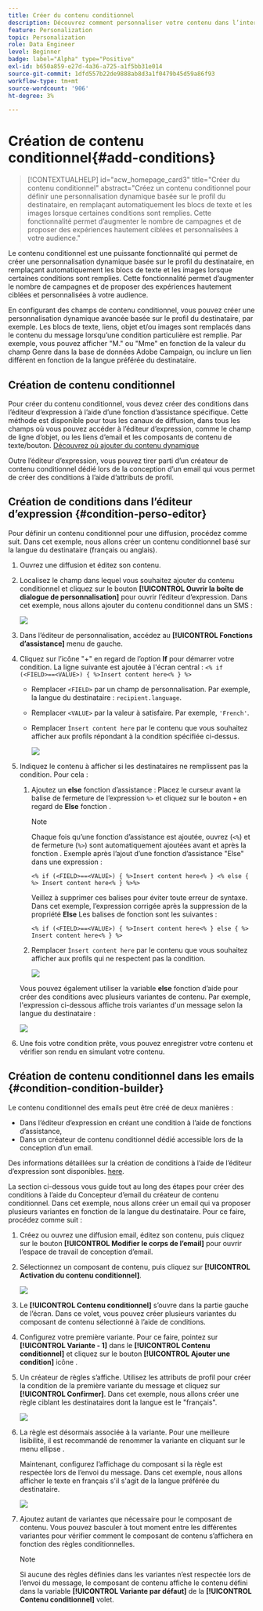 ```yaml
---
title: Créer du contenu conditionnel
description: Découvrez comment personnaliser votre contenu dans l’interface utilisateur web d’Adobe Campaign.
feature: Personalization
topic: Personalization
role: Data Engineer
level: Beginner
badge: label="Alpha" type="Positive"
exl-id: b650a859-e27d-4a36-a725-a1f5bb31e014
source-git-commit: 1dfd557b22de9888ab8d3a1f0479b45d59a86f93
workflow-type: tm+mt
source-wordcount: '906'
ht-degree: 3%

---
```


# Création de contenu conditionnel{#add-conditions}

>[!CONTEXTUALHELP]
>id="acw_homepage_card3"
>title="Créer du contenu conditionnel"
>abstract="Créez un contenu conditionnel pour définir une personnalisation dynamique basée sur le profil du destinataire, en remplaçant automatiquement les blocs de texte et les images lorsque certaines conditions sont remplies. Cette fonctionnalité permet d’augmenter le nombre de campagnes et de proposer des expériences hautement ciblées et personnalisées à votre audience."

Le contenu conditionnel est une puissante fonctionnalité qui permet de créer une personnalisation dynamique basée sur le profil du destinataire, en remplaçant automatiquement les blocs de texte et les images lorsque certaines conditions sont remplies. Cette fonctionnalité permet d’augmenter le nombre de campagnes et de proposer des expériences hautement ciblées et personnalisées à votre audience.

En configurant des champs de contenu conditionnel, vous pouvez créer une personnalisation dynamique avancée basée sur le profil du destinataire, par exemple. Les blocs de texte, liens, objet et/ou images sont remplacés dans le contenu du message lorsqu’une condition particulière est remplie. Par exemple, vous pouvez afficher &quot;M.&quot; ou &quot;Mme&quot; en fonction de la valeur du champ Genre dans la base de données Adobe Campaign, ou inclure un lien différent en fonction de la langue préférée du destinataire.

## Création de contenu conditionnel

Pour créer du contenu conditionnel, vous devez créer des conditions dans l’éditeur d’expression à l’aide d’une fonction d’assistance spécifique. Cette méthode est disponible pour tous les canaux de diffusion, dans tous les champs où vous pouvez accéder à l’éditeur d’expression, comme le champ de ligne d’objet, ou les liens d’email et les composants de contenu de texte/bouton. [Découvrez où ajouter du contenu dynamique](gs-personalization.md/#access)

Outre l’éditeur d’expression, vous pouvez tirer parti d’un créateur de contenu conditionnel dédié lors de la conception d’un email qui vous permet de créer des conditions à l’aide d’attributs de profil.

## Création de conditions dans l’éditeur d’expression {#condition-perso-editor}

Pour définir un contenu conditionnel pour une diffusion, procédez comme suit. Dans cet exemple, nous allons créer un contenu conditionnel basé sur la langue du destinataire (français ou anglais).

1. Ouvrez une diffusion et éditez son contenu.

1. Localisez le champ dans lequel vous souhaitez ajouter du contenu conditionnel et cliquez sur le bouton **[!UICONTROL Ouvrir la boîte de dialogue de personnalisation]** pour ouvrir l’éditeur d’expression. Dans cet exemple, nous allons ajouter du contenu conditionnel dans un SMS :

   ![](assets/open-perso-editor-sms.png)

1. Dans l’éditeur de personnalisation, accédez au **[!UICONTROL Fonctions d’assistance]** menu de gauche.

1. Cliquez sur l’icône &quot;+&quot; en regard de l’option **If** pour démarrer votre condition. La ligne suivante est ajoutée à l&#39;écran central :
   `<% if (<FIELD>==<VALUE>) { %>Insert content here<% } %>`

   * Remplacer `<FIELD>` par un champ de personnalisation. Par exemple, la langue du destinataire : `recipient.language`.
   * Remplacer `<VALUE>` par la valeur à satisfaire. Par exemple, `'French'`.
   * Remplacer `Ìnsert content here` par le contenu que vous souhaitez afficher aux profils répondant à la condition spécifiée ci-dessus.

     ![](assets/condition-sample1.png)

1. Indiquez le contenu à afficher si les destinataires ne remplissent pas la condition. Pour cela :

   1. Ajoutez un **else** fonction d’assistance : Placez le curseur avant la balise de fermeture de l’expression `%>` et cliquez sur le bouton `+` en regard de **Else** fonction .

      >[!NOTE]
      >
      >Chaque fois qu’une fonction d’assistance est ajoutée, ouvrez (`<%`) et de fermeture (`%>`) sont automatiquement ajoutées avant et après la fonction . Exemple après l’ajout d’une fonction d’assistance &quot;Else&quot; dans une expression :
      >
      >`<% if (<FIELD>==<VALUE>) { %>Insert content here<% } <% else { %> Insert content here<% } %>%>`
      >
      >Veillez à supprimer ces balises pour éviter toute erreur de syntaxe. Dans cet exemple, l’expression corrigée après la suppression de la propriété **Else** Les balises de fonction sont les suivantes :
      >
      >`<% if (<FIELD>==<VALUE>) { %>Insert content here<% } else { %> Insert content here<% } %>`

   1. Remplacer `Ìnsert content here` par le contenu que vous souhaitez afficher aux profils qui ne respectent pas la condition.

      ![](assets/condition-sample2.png)

   Vous pouvez également utiliser la variable **else** fonction d’aide pour créer des conditions avec plusieurs variantes de contenu. Par exemple, l&#39;expression ci-dessous affiche trois variantes d&#39;un message selon la langue du destinataire :

   ![](assets/condition-sample3.png)

1. Une fois votre condition prête, vous pouvez enregistrer votre contenu et vérifier son rendu en simulant votre contenu.

## Création de contenu conditionnel dans les emails  {#condition-condition-builder}

Le contenu conditionnel des emails peut être créé de deux manières :
* Dans l’éditeur d’expression en créant une condition à l’aide de fonctions d’assistance,
* Dans un créateur de contenu conditionnel dédié accessible lors de la conception d’un email.

Des informations détaillées sur la création de conditions à l’aide de l’éditeur d’expression sont disponibles. [here](#condition-perso-editor).

La section ci-dessous vous guide tout au long des étapes pour créer des conditions à l’aide du Concepteur d’email du créateur de contenu conditionnel. Dans cet exemple, nous allons créer un email qui va proposer plusieurs variantes en fonction de la langue du destinataire. Pour ce faire, procédez comme suit :

1. Créez ou ouvrez une diffusion email, éditez son contenu, puis cliquez sur le bouton **[!UICONTROL Modifier le corps de l’email]** pour ouvrir l’espace de travail de conception d’email.

1. Sélectionnez un composant de contenu, puis cliquez sur **[!UICONTROL Activation du contenu conditionnel]**.

   ![](assets/condition-email-enable.png)

1. Le **[!UICONTROL Contenu conditionnel]** s’ouvre dans la partie gauche de l’écran. Dans ce volet, vous pouvez créer plusieurs variantes du composant de contenu sélectionné à l’aide de conditions.

1. Configurez votre première variante. Pour ce faire, pointez sur **[!UICONTROL Variante - 1]** dans le **[!UICONTROL Contenu conditionnel]** et cliquez sur le bouton **[!UICONTROL Ajouter une condition]** icône .

1. Un créateur de règles s’affiche. Utilisez les attributs de profil pour créer la condition de la première variante du message et cliquez sur **[!UICONTROL Confirmer]**. Dans cet exemple, nous allons créer une règle ciblant les destinataires dont la langue est le &quot;français&quot;.

   ![](assets/condition-email-rule.png)

1. La règle est désormais associée à la variante. Pour une meilleure lisibilité, il est recommandé de renommer la variante en cliquant sur le menu ellipse .

   Maintenant, configurez l’affichage du composant si la règle est respectée lors de l’envoi du message. Dans cet exemple, nous allons afficher le texte en français s&#39;il s&#39;agit de la langue préférée du destinataire.

   ![](assets/condition-email-variant1.png)

1. Ajoutez autant de variantes que nécessaire pour le composant de contenu. Vous pouvez basculer à tout moment entre les différentes variantes pour vérifier comment le composant de contenu s’affichera en fonction des règles conditionnelles.

   >[!NOTE]
   >Si aucune des règles définies dans les variantes n’est respectée lors de l’envoi du message, le composant de contenu affiche le contenu défini dans la variable **[!UICONTROL Variante par défaut]** de la **[!UICONTROL Contenu conditionnel]** volet.
